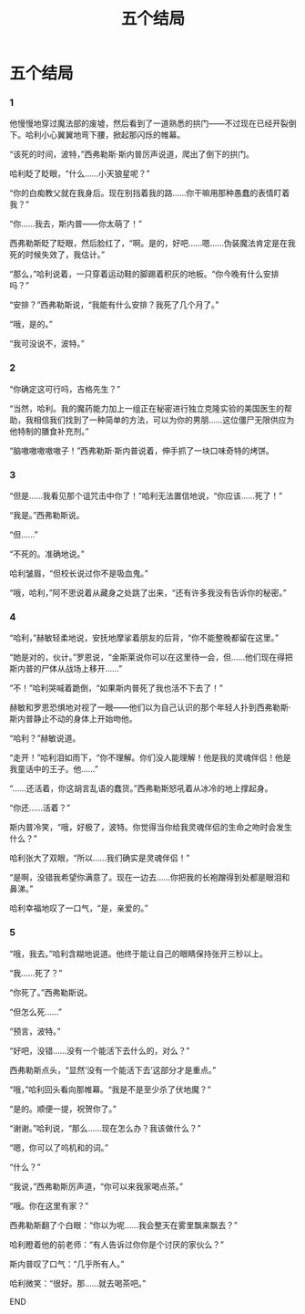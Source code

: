﻿---
title: 五个结局
fandom: 哈利波特
characters: 哈利·波特/西弗勒斯·斯内普
rating: Teen+
excerpt: 五个对Snarry Fans来说不至于毁了这个系列的结局……
source: Five Ways... by Beth H
sourcelink: https://archiveofourown.org/works/47507
---

# 五个结局



### 1

他慢慢地穿过魔法部的废墟，然后看到了一道熟悉的拱门——不过现在已经开裂倒下。哈利小心翼翼地弯下腰，掀起那闪烁的帷幕。

“该死的时间，波特，”西弗勒斯·斯内普厉声说道，爬出了倒下的拱门。

哈利眨了眨眼，“什么……小天狼星呢？”

“你的白痴教父就在我身后。现在别挡着我的路……你干嘛用那种愚蠢的表情盯着我？”

“你……我去，斯内普——你太萌了！”

西弗勒斯眨了眨眼，然后脸红了，“啊。是的，好吧……嗯……伪装魔法肯定是在我死的时候失效了，我估计。”

“那么，”哈利说着，一只穿着运动鞋的脚踢着积灰的地板。“你今晚有什么安排吗？”

“安排？”西弗勒斯说，“我能有什么安排？我死了几个月了。”

“哦，是的。”

“我可没说不，波特。”



### 2

“你确定这可行吗，吉格先生？”

“当然，哈利。我的魔药能力加上一组正在秘密进行独立克隆实验的美国医生的帮助，我相信我们找到了一种简单的方法，可以为你的男朋……这位僵尸无限供应为他特制的膳食补充剂。”

“脑嗷嗷嗷嗷嗷子！”西弗勒斯·斯内普说着，伸手抓了一块口味奇特的烤饼。



### 3

“但是……我看见那个诅咒击中你了！”哈利无法置信地说，“你应该……死了！”

“我是。”西弗勒斯说。

“但……”

“不死的。准确地说。”

哈利皱眉，“但校长说过你不是吸血鬼。”

“哦，哈利，”阿不思说着从藏身之处跳了出来，“还有许多我没有告诉你的秘密。”



### 4

“哈利，”赫敏轻柔地说，安抚地摩挲着朋友的后背，“你不能整晚都留在这里。”

“她是对的，伙计。”罗恩说，“金斯莱说你可以在这里待一会，但……他们现在得把斯内普的尸体从战场上移开……”

“不！”哈利哭喊着跪倒，“如果斯内普死了我也活不下去了！”

赫敏和罗恩恐惧地对视了一眼——他们以为自己认识的那个年轻人扑到西弗勒斯·斯内普静止不动的身体上开始吻他。

“哈利？”赫敏说道。

“走开！”哈利泪如雨下，“你不理解。你们没人能理解！他是我的灵魂伴侣！他是我童话中的王子。他……”

“……还活着，你这胡言乱语的蠢货。”西弗勒斯怒吼着从冰冷的地上撑起身。

“你还……活着？”

斯内普冷笑，“哦，好极了，波特。你觉得当你给我灵魂伴侣的生命之吻时会发生什么？”

哈利张大了双眼，“所以……我们确实是灵魂伴侣！”

“是啊，没错我希望你满意了。现在一边去……你把我的长袍蹭得到处都是眼泪和鼻涕。”

哈利幸福地叹了一口气，“是，亲爱的。”



### 5

“哦，我去。”哈利含糊地说道。他终于能让自己的眼睛保持张开三秒以上。

“我……死了？”

“你死了。”西弗勒斯说。

“但怎么死……”

“预言，波特。”

“好吧，没错……没有一个能活下去什么的，对么？”

西弗勒斯点头，“显然‘没有一个能活下去’这部分才是重点。”

“哦，”哈利回头看向那帷幕。“我是不是至少杀了伏地魔？”

“是的。顺便一提，祝贺你了。”

“谢谢。”哈利说，“那么……现在怎么办？我该做什么？”

“嗯，你可以了呜机和的词。”

“什么？”

“我说，”西弗勒斯厉声道，“你可以来我家喝点茶。”

“哦。你在这里有家？” 

西弗勒斯翻了个白眼：“你以为呢……我会整天在雾里飘来飘去？”

哈利瞪着他的前老师：“有人告诉过你你是个讨厌的家伙么？”

斯内普叹了口气：“几乎所有人。”

哈利微笑：“很好。那……就去喝茶吧。”



END
